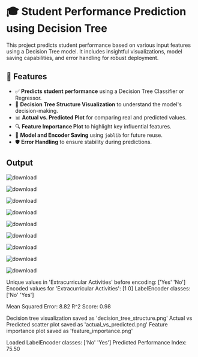 # 🎓 Student Performance Prediction using Decision Tree

This project predicts student performance based on various input features using a Decision Tree model. It includes insightful visualizations, model saving capabilities, and error handling for robust deployment.

## 🚀 Features

- ✅ **Predicts student performance** using a Decision Tree Classifier or Regressor.
- 🌳 **Decision Tree Structure Visualization** to understand the model's decision-making.
- 📊 **Actual vs. Predicted Plot** for comparing real and predicted values.
- 🔍 **Feature Importance Plot** to highlight key influential features.
- 💾 **Model and Encoder Saving** using `joblib` for future reuse.
- 🛡️ **Error Handling** to ensure stability during predictions.

## Output 
![download](https://github.com/user-attachments/assets/8e34d2fe-7552-4052-8031-8480cc47c28a)

![download](https://github.com/user-attachments/assets/ef23c677-60fb-4a83-a898-65133b30ef39)

![download](https://github.com/user-attachments/assets/9cec37a6-48bc-4d7c-9f1f-1e229225982a)

![download](https://github.com/user-attachments/assets/58856947-2211-4aae-8eb9-beac6047c1e1)

![download](https://github.com/user-attachments/assets/29590646-f60e-46e3-b1c3-919cc2bc446f)

![download](https://github.com/user-attachments/assets/cf2fd9d4-e271-4342-8803-f8903a4b4632)

![download](https://github.com/user-attachments/assets/bc671d4a-ae96-41f6-b712-f4d8700c9d94)

![download](https://github.com/user-attachments/assets/366edf0e-7384-495c-869f-8eb23d4842a3)

![download](https://github.com/user-attachments/assets/c6a110b3-bfc3-42b3-a0f5-30c159f3e156)


Unique values in 'Extracurricular Activities' before encoding: ['Yes' 'No']
Encoded values for 'Extracurricular Activities': [1 0]
LabelEncoder classes: ['No' 'Yes']

Mean Squared Error: 8.82
R^2 Score: 0.98

Decision tree visualization saved as 'decision_tree_structure.png'
Actual vs Predicted scatter plot saved as 'actual_vs_predicted.png'
Feature importance plot saved as 'feature_importance.png'

Loaded LabelEncoder classes: ['No' 'Yes']
Predicted Performance Index: 75.50











